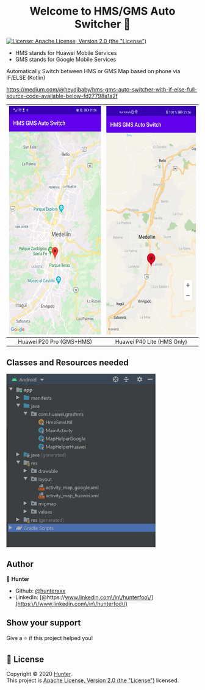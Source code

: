 <h1 align="center">Welcome to HMS/GMS Auto Switcher 👋</h1>
<p>
  <a href="http://www.apache.org/licenses/LICENSE-2.0" target="_blank">
    <img alt="License: Apache License, Version 2.0 (the &#34;License&#34;)" src="https://img.shields.io/badge/License-Apache License, Version 2.0 (the &#34;License&#34;)-yellow.svg" />
  </a>
</p>

<ul>
  <li>HMS stands for Huawei Mobile Services</li>
  <li>GMS stands for Google Mobile Services</li>
</ul>

Automatically Switch between HMS or GMS Map based on phone via IF/ELSE (Kotlin)

https://medium.com/@heydjbaby/hms-gms-auto-switcher-with-if-else-full-source-code-available-below-fd27798a1a2f

|<img src="Screenshots/hms.jpg" width="280" height="600">|<img src="Screenshots/gms.jpg" width="280" height="600">|
|:---:|:---:|
| Huawei P20 Pro (GMS+HMS) | Huawei P40 Lite (HMS Only) |

## Classes and Resources needed
<img src="Screenshots/classes.PNG" width="391" height="455">

## Author

👤 **Hunter**

* Github: [@hunterxxx](https://github.com/hunterxxx)
* LinkedIn: [@https:\/\/www.linkedin.com\/in\/hunterfoo\/](https:\/\/www.linkedin.com\/in\/hunterfoo\/)

## Show your support

Give a ⭐️ if this project helped you!

## 📝 License

Copyright © 2020 [Hunter](https://github.com/hunterxxx).<br />
This project is [Apache License, Version 2.0 (the &#34;License&#34;)](http://www.apache.org/licenses/LICENSE-2.0) licensed.


